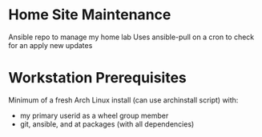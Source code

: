 # Home Site Maintenance
Ansible repo to manage my home lab
Uses ansible-pull on a cron to check for an apply new updates

# Workstation Prerequisites
Minimum of a fresh Arch Linux install (can use archinstall script) with:
 - my primary userid as a wheel group member
 - git, ansible, and at packages (with all dependencies)

